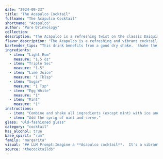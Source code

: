 ```yaml
---
date: "2024-09-23"
title: "The Acapulco Cocktail"
fullname: "The Acapulco Cocktail"
shortname: "Acapulco"
author: "Pure Drinkology"
collection:
description: "The Acapulco is a refreshing twist on the classic Daiquiri family, with its base of rum, lime, and sugar.  Though its exact origin is debated, it likely emerged in the mid-20th century, reflecting the growing popularity of Mexican-inspired cocktails. "
flavor_description: "The Acapulco is a refreshing and vibrant cocktail. The light rum offers a subtle sweetness and a hint of sugarcane, while the triple sec adds a citrusy bite and floral notes. Lime juice provides tartness and acidity, balanced by the sugar's sweetness. The egg white creates a creamy texture and adds a touch of richness, while the mint delivers a fresh, herbaceous aroma. "
bartender_tips: "This drink benefits from a good dry shake.  Shake the ingredients without ice for 15 seconds to emulsify the egg white and create a frothy texture.  Then add ice and shake again vigorously.  Double strain to remove ice shards and egg white bits.  Garnish with a sprig of fresh mint for a vibrant aroma and visual appeal. "
ingredients:
  - item: "Light Rum"
    measure: "1.5 oz"
  - item: "Triple Sec"
    measure: "1.5"
  - item: "Lime Juice"
    measure: "1 Tblsp"
  - item: "Sugar"
    measure: "1 Tsp"
  - item: "Egg White"
    measure: "1"
  - item: "Mint"
    measure: "1"
instructions:
  - item: "Combine and shake all ingredients (except mint) with ice and strain into an old-fashioned glass over ice cubes."
  - item: "Add the sprig of mint and serve."
glass: "Old-fashioned glass"
category: "cocktail"
has_alcohol: true
base_spirit: "rum"
family: "margarita"
visual: "## LLM Prompt:Imagine a **Acapulco cocktail**.  It's a vibrant, layered drink with a touch of tropical flair. Describe the appearance of the drink in detail, focusing on:* **Color:** What shades are present? Is it a single color or multiple? How does the light play on the drink?* **Texture:**  Is it smooth, frothy, or icy? What kind of foam or bubbles are present?* **Garnish:**  What type of mint is used? Is it fresh and green, or bruised and slightly darker? How is it arranged? * **Glassware:**  What type of glass is it served in? How does the shape of the glass affect the presentation?* **Overall Impression:**  What is the overall aesthetic of the cocktail? Does it look refreshing, elegant, or playful? Please describe the Acapulco cocktail in vivid language, using sensory details to bring the image to life. "
source: "thecocktaildb"
---
```


